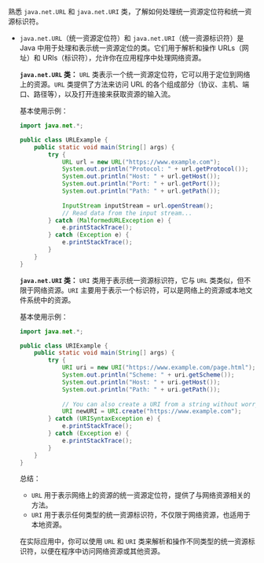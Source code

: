 熟悉 `java.net.URL` 和 `java.net.URI` 类，了解如何处理统一资源定位符和统一资源标识符。

- `java.net.URL`（统一资源定位符）和 `java.net.URI`（统一资源标识符）是 Java 中用于处理和表示统一资源定位的类。它们用于解析和操作 URLs（网址）和 URIs（标识符），允许你在应用程序中处理网络资源。

  **`java.net.URL` 类：**
  `URL` 类表示一个统一资源定位符，它可以用于定位到网络上的资源。`URL` 类提供了方法来访问 URL 的各个组成部分（协议、主机、端口、路径等），以及打开连接来获取资源的输入流。

  基本使用示例：
  ```java
  import java.net.*;
  
  public class URLExample {
      public static void main(String[] args) {
          try {
              URL url = new URL("https://www.example.com");
              System.out.println("Protocol: " + url.getProtocol());
              System.out.println("Host: " + url.getHost());
              System.out.println("Port: " + url.getPort());
              System.out.println("Path: " + url.getPath());
              
              InputStream inputStream = url.openStream();
              // Read data from the input stream...
          } catch (MalformedURLException e) {
              e.printStackTrace();
          } catch (Exception e) {
              e.printStackTrace();
          }
      }
  }
  ```

  **`java.net.URI` 类：**
  `URI` 类用于表示统一资源标识符，它与 `URL` 类类似，但不限于网络资源。`URI` 主要用于表示一个标识符，可以是网络上的资源或本地文件系统中的资源。

  基本使用示例：
  ```java
  import java.net.*;
  
  public class URIExample {
      public static void main(String[] args) {
          try {
              URI uri = new URI("https://www.example.com/page.html");
              System.out.println("Scheme: " + uri.getScheme());
              System.out.println("Host: " + uri.getHost());
              System.out.println("Path: " + uri.getPath());
              
              // You can also create a URI from a string without worrying about checked exceptions.
              URI newURI = URI.create("https://www.example.com");
          } catch (URISyntaxException e) {
              e.printStackTrace();
          } catch (Exception e) {
              e.printStackTrace();
          }
      }
  }
  ```

  总结：
  - `URL` 用于表示网络上的资源的统一资源定位符，提供了与网络资源相关的方法。
  - `URI` 用于表示任何类型的统一资源标识符，不仅限于网络资源，也适用于本地资源。

  在实际应用中，你可以使用 `URL` 和 `URI` 类来解析和操作不同类型的统一资源标识符，以便在程序中访问网络资源或其他资源。

